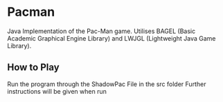 # Pacman
Java Implementation of the Pac-Man game.
Utilises BAGEL (Basic Academic Graphical Engine Library) and LWJGL (Lightweight Java Game Library).

## How to Play

Run the program through the ShadowPac File in the src folder
Further instructions will be given when run


